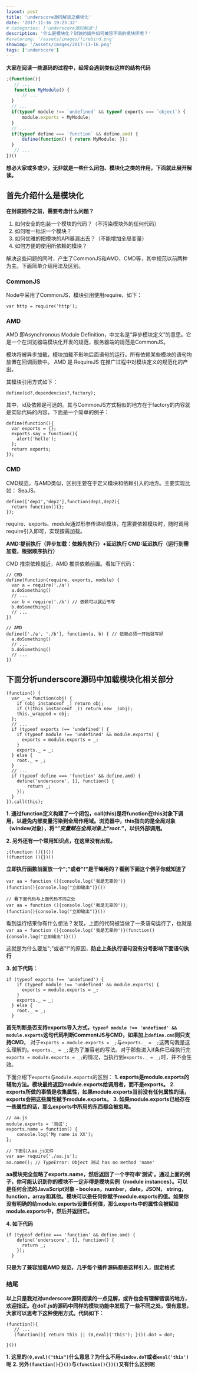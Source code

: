 ```yaml
---
layout: post
title: 'underscore源码解读之模块化'
date: '2017-11-16 19:23:32'
# categories: ['underscore源码解读']
description: '什么是模块化？封装的插件如何兼容不同的模块环境？'
#avatarimg: '/assets/images/firebird.png'
showimg: '/assets/images/2017-11-16.png'
tags: ['underscore']
---
```


**大家在阅读一些源码的过程中，经常会遇到类似这样的结构代码**
```JavaScript
;(function(){
   // ...
   function MyModule() {
      // ...
  }
  // ...
  if(typeof module !== `undefined` && typeof exports === `object`) {
      module.exports = MyModule;
  }
  // ...
  if(typeof define === `function` && define.amd) {
      define(function() { return MyModule; });
  } 
   // ...
})()
```
**想必大家或多或少，无非就是一些什么闭包、模块化之类的作用，下面就此展开解读。**
## 首先介绍什么是模块化
**在封装插件之前，需要考虑什么问题？**
1. 如何安全的包装一个模块的代码？（不污染模块外的任何代码）
2. 如何唯一标识一个模块？
3. 如何优雅的把模块的API暴漏出去？（不能增加全局变量）
4. 如何方便的使用所依赖的模块？

  解决这些问题的同时，产生了CommonJS和AMD、CMD等，其中规范以前两种为主。下面简单介绍用法及区别。
### CommonJS
Node中采用了CommonJS，模块引用使用require，如下：
```
var http = require('http');
```
### AMD
AMD 即Asynchronous Module Definition，中文名是“异步模块定义”的意思。它是一个在浏览器端模块化开发的规范，服务器端的规范是CommonJS。

  模块将被异步加载，模块加载不影响后面语句的运行。所有依赖某些模块的语句均放置在回调函数中。
AMD 是 RequireJS 在推广过程中对模块定义的规范化的产出。

其模块引用方式如下：
```
define(id?,dependencies?,factory);
```
其中，id及依赖是可选的。其与CommonJS方式相似的地方在于factory的内容就是实际代码的内容，下面是一个简单的例子：
```
define(function(){
  var exports = {};
  exports.say = function(){
    alert('hello');
  };
  return exports;
});
```
### CMD
CMD规范，与AMD类似，区别主要在于定义模块和依赖引入的地方。主要实现比如： SeaJS。

```
define(['dep1','dep2'],function(dep1,dep2){
  return function(){};
});
```
require、exports、module通过形参传递给模块，在需要依赖模块时，随时调用require引入即可，实现按需加载。

**AMD:提前执行（异步加载：依赖先执行）+延迟执行
CMD:延迟执行（运行到需加载，根据顺序执行）**

CMD 推崇依赖就近，AMD 推崇依赖前置。看如下代码：
```
// CMD
define(function(require, exports, module) {
  var a = require('./a')
  a.doSomething()
  // ...
  var b = require('./b') // 依赖可以就近书写
  b.doSomething()
  // ... 
})
 
// AMD 
define(['./a', './b'], function(a, b) { // 依赖必须一开始就写好
  a.doSomething()
  // ...
  b.doSomething()
  // ...
})
```

## 下面分析underscore源码中加载模块化相关部分
```
(function() {
  var _ = function(obj) {
    if (obj instanceof _) return obj;
    if (!(this instanceof _)) return new _(obj);
    this._wrapped = obj;
  };
  // ...
  if (typeof exports !== 'undefined') {
    if (typeof module !== 'undefined' && module.exports) {
      exports = module.exports = _;
    }
    exports._ = _;
  } else {
    root._ = _;
  }
  // ...
  if (typeof define === 'function' && define.amd) {
    define('underscore', [], function() {
        return _;
    });
  }
}).call(this);
```
**1.  通过function定义构建了一个闭包，call(this)是将function在this对象下调用，以避免内部变量污染到全局作用域。浏览器中，this指向的是全局对象（window对象），将“_”变量赋在全局对象上“root._”，以供外部调用。**

**2. 另外还有一个常用知识点，在这里没有出现。**
```
;(function (){}())
!(function (){})()
```
**立即执行函数前面放一个";"或者"!"是干嘛用的？看到下面这个例子你就知道了**
```
var aa = function (){console.log('我是无辜的')}
(function(){console.log("立即输出")}())

// 看下面代码与上面代码不同之处
var aa = function (){console.log('我是无辜的')};
(function(){console.log("立即输出")}())
```
看到运行结果你有什么想法？发现，上面的代码被当做了一条语句运行了，也就是
`var aa = function (){console.log('我是无辜的')}(function(){console.log("立即输出")}())`

  这就是为什么要加";"或者"!"的原因，**防止上条执行语句没有分号影响下面语句执行**

**3. 如下代码：**
```
if (typeof exports !== 'undefined') {
    if (typeof module !== 'undefined' && module.exports) {
      exports = module.exports = _;
    }
    exports._ = _;
  } else {
    root._ = _;
  }
```
**首先判断是否支持exports导入方式，`typeof module !== 'undefined' && module.exports`这句代码判断CommentJS与CMD，如果加上`define.cmd`则只支持CMD**。
对于`exports = module.exports = _;`与`exports._ = _;`这两句我是这么理解的。`exports._ = _;`是为了兼容老的写法。对于那些进入if条件已经执行完`exports = module.exports = _;`的情况，当执行到`exports._ = _;`时，并不会生效。

  下面介绍下`exports`与`module.exports`的区别：
**1. exports是module.exports的辅助方法。模块最终返回module.exports给调用者，而不是exports。**
**2. exports所做的事情是收集属性，如果module.exports当前没有任何属性的话，exports会把这些属性赋予module.exports。**
**3. 如果module.exports已经存在一些属性的话，那么exports中所用的东西都会被忽略。**

```
// aa.js
module.exports = '测试';
exports.name = function() {
    console.log('My name is XX');
};

// 下面引入aa.js文件
var aa= require('./aa.js');
aa.name(); // TypeError: Object 测试 has no method 'name'
```
**aa模块完全忽略了exports.name，然后返回了一个字符串'测试'。通过上面的例子，你可能认识到你的模块不一定非得是模块实例（module instances）。可以是任何合法的JavaScript对象 - boolean，number，date，JSON， string，function，array和其他。模块可以是任何你赋予module.exports的值。如果你没有明确的给module.exports设置任何值，那么exports中的属性会被赋给module.exports中，然后并返回它。**

**4. 如下代码**
```
if (typeof define === 'function' && define.amd) {
    define('underscore', [], function() {
      return _;
    });
  }
```
**只是为了兼容加载AMD 规范，几乎每个插件源码都是这样引入，固定格式**

### 结尾
**以上只是我对对underscore源码阅读的一点见解，或许也会有理解错误的地方，欢迎指正。在doT.js的源码中同样的模块功能中发现了一些不同之处，很有意思，大家可以思考下这种使用方式。代码如下：**

```
(function(){
   // ...
   (function(){ return this || (0,eval)('this'); }()).doT = doT;

}())
```
**1. 这里的`(0,eval)("this")`什么意思？为什么不用`window.doT`或者`eval('this')`呢**
**2. 另外`(function(){}())`与`(function(){})()`又有什么区别呢**


